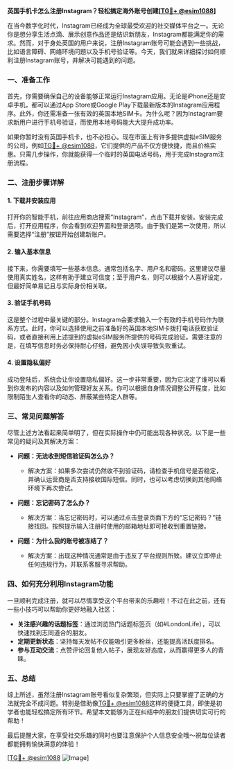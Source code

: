 **英国手机卡怎么注册Instagram？轻松搞定海外账号创建[[TG💪+ @esim1088](https://t.me/s/esim1088)]**

在当今数字化时代，Instagram已经成为全球最受欢迎的社交媒体平台之一。无论你是想分享生活点滴、展示创意作品还是结识新朋友，Instagram都能满足你的需求。然而，对于身处英国的用户来说，注册Instagram账号可能会遇到一些挑战，比如语言障碍、网络环境问题以及手机号验证等。今天，我们就来详细探讨如何顺利注册Instagram账号，并解决可能遇到的问题。

### 一、准备工作

首先，你需要确保自己的设备能够正常运行Instagram应用。无论是iPhone还是安卓手机，都可以通过App Store或Google Play下载最新版本的Instagram应用程序。此外，你还需准备一张有效的英国本地SIM卡。为什么呢？因为Instagram要求新用户进行手机号验证，而使用本地号码能大大提升成功率。

如果你暂时没有英国手机卡，也不必担心。现在市面上有许多提供虚拟eSIM服务的公司，例如[TG💪+ @esim1088](https://t.me/s/esim1088)，它们提供的产品不仅方便快捷，而且价格实惠。只需几步操作，你就能获得一个临时的英国电话号码，用于完成Instagram注册流程。

### 二、注册步骤详解

#### 1. 下载并安装应用
打开你的智能手机，前往应用商店搜索“Instagram”，点击下载并安装。安装完成后，打开应用程序，你会看到欢迎界面和登录选项。由于我们是第一次使用，所以需要选择“注册”按钮开始创建新账户。

#### 2. 输入基本信息
接下来，你需要填写一些基本信息。通常包括名字、用户名和密码。这里建议尽量使用真实姓名，这样有助于建立可信度；至于用户名，则可以根据个人喜好设定，但最好简单易记且与实际身份相关联。

#### 3. 验证手机号码
这是整个过程中最关键的部分。Instagram会要求输入一个有效的手机号码作为联系方式。此时，你可以选择使用之前准备好的英国本地SIM卡拨打电话获取验证码，或者直接利用上述提到的虚拟eSIM服务所提供的号码完成验证。需要注意的是，在填写信息时务必保持耐心仔细，避免因小失误导致失败重试。

#### 4. 设置隐私偏好
成功登陆后，系统会让你设置隐私偏好。这一步非常重要，因为它决定了谁可以看到你发布的内容以及如何管理好友关系。你可以根据自身情况调整公开程度，比如限制陌生人查看你的动态、屏蔽某些特定人群等。

### 三、常见问题解答

尽管上述方法看起来简单明了，但在实际操作中仍可能出现各种状况。以下是一些常见的疑问及其解决方案：

- **问题：无法收到短信验证码怎么办？**
  - 解决方案：如果多次尝试仍然收不到验证码，请检查手机信号是否稳定，并确认运营商是否支持接收国际短信。同时，也可以考虑切换到其他网络环境下再次尝试。

- **问题：忘记密码了怎么办？**
  - 解决方案：当忘记密码时，可以通过点击登录页面下方的“忘记密码？”链接找回。按照提示输入注册时使用的邮箱地址即可接收到重置链接。

- **问题：为什么我的账号被冻结了？**
  - 解决方案：出现这种情况通常是由于违反了平台规则所致。建议立即停止任何违规行为，并联系客服寻求帮助。

### 四、如何充分利用Instagram功能

一旦顺利完成注册，就可以尽情享受这个平台带来的乐趣啦！不过在此之前，还有一些小技巧可以帮助你更好地融入社区：

- **关注感兴趣的话题标签**：通过浏览热门话题标签页（如#LondonLife），可以快速找到志同道合的朋友。
- **定期更新状态**：坚持每天发帖不仅能吸引更多粉丝，还能提高活跃度排名。
- **参与互动交流**：点赞评论回复他人帖子，展现友好态度，从而赢得更多人的青睐。

### 五、总结

综上所述，虽然注册Instagram账号看似复杂繁琐，但实际上只要掌握了正确的方法就完全不成问题。特别是借助像[TG💪+ @esim1088](https://t.me/s/esim1088)这样的便捷工具，即使是初学者也能轻松搞定所有环节。希望本文能够为正在纠结中的朋友们提供切实可行的帮助！

最后提醒大家，在享受社交乐趣的同时也要注意保护个人信息安全哦～祝每位读者都能拥有愉快满意的体验！

[[TG💪+ @esim1088](https://t.me/s/esim1088) ![Image](https://i.postimg.cc/4NQfJmqS/Snipaste-2025-05-13-00-14-12.png)]